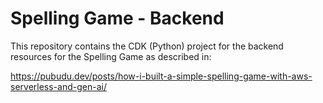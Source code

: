 
# Spelling Game - Backend

This repository contains the CDK (Python) project for the backend resources for the Spelling Game as described in:

https://pubudu.dev/posts/how-i-built-a-simple-spelling-game-with-aws-serverless-and-gen-ai/
